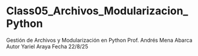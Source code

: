 # Class05_Archivos_Modularizacion_Python
 Gestión de Archivos y Modularización en Python
 Prof. Andrés Mena Abarca
 Autor Yariel Araya
 Fecha 22/8/25
